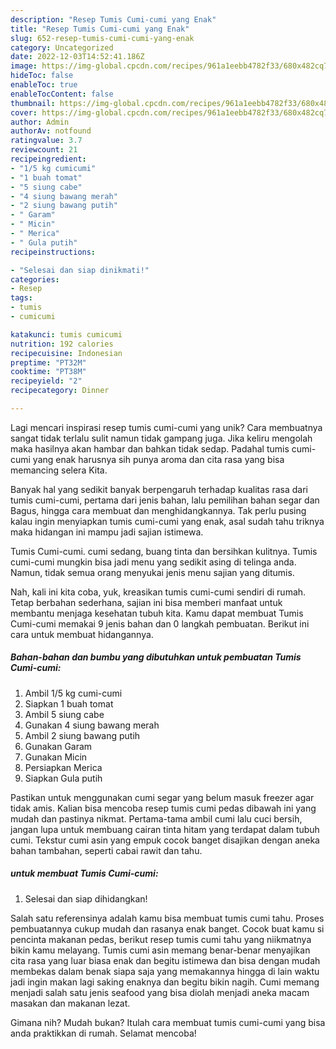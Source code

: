 ```yaml
---
description: "Resep Tumis Cumi-cumi yang Enak"
title: "Resep Tumis Cumi-cumi yang Enak"
slug: 652-resep-tumis-cumi-cumi-yang-enak
category: Uncategorized
date: 2022-12-03T14:52:41.186Z
image: https://img-global.cpcdn.com/recipes/961a1eebb4782f33/680x482cq70/tumis-cumi-cumi-foto-resep-utama.jpg
hideToc: false
enableToc: true
enableTocContent: false
thumbnail: https://img-global.cpcdn.com/recipes/961a1eebb4782f33/680x482cq70/tumis-cumi-cumi-foto-resep-utama.jpg
cover: https://img-global.cpcdn.com/recipes/961a1eebb4782f33/680x482cq70/tumis-cumi-cumi-foto-resep-utama.jpg
author: Admin
authorAv: notfound
ratingvalue: 3.7
reviewcount: 21
recipeingredient:
- "1/5 kg cumicumi"
- "1 buah tomat"
- "5 siung cabe"
- "4 siung bawang merah"
- "2 siung bawang putih"
- " Garam"
- " Micin"
- " Merica"
- " Gula putih"
recipeinstructions:

- "Selesai dan siap dinikmati!"
categories:
- Resep
tags:
- tumis
- cumicumi

katakunci: tumis cumicumi 
nutrition: 192 calories
recipecuisine: Indonesian
preptime: "PT32M"
cooktime: "PT38M"
recipeyield: "2"
recipecategory: Dinner

---
```





Lagi mencari inspirasi resep tumis cumi-cumi yang unik? Cara membuatnya sangat tidak terlalu sulit namun tidak gampang juga. Jika keliru mengolah maka hasilnya akan hambar dan bahkan tidak sedap. Padahal tumis cumi-cumi yang enak harusnya sih punya aroma dan cita rasa yang bisa memancing selera Kita.





Banyak hal yang sedikit banyak berpengaruh terhadap kualitas rasa dari tumis cumi-cumi, pertama dari jenis bahan, lalu pemilihan bahan segar dan Bagus, hingga cara membuat dan menghidangkannya. Tak perlu pusing kalau ingin menyiapkan tumis cumi-cumi yang enak,      asal sudah tahu triknya maka hidangan ini mampu jadi sajian istimewa.














Tumis Cumi-cumi. cumi sedang, buang tinta dan bersihkan kulitnya. Tumis cumi-cumi mungkin bisa jadi menu yang sedikit asing di telinga anda. Namun, tidak semua orang menyukai jenis menu sajian yang ditumis.






Nah, kali ini kita coba, yuk, kreasikan tumis cumi-cumi sendiri di rumah. Tetap berbahan sederhana, sajian ini bisa memberi manfaat untuk membantu menjaga kesehatan tubuh kita. Kamu dapat membuat Tumis Cumi-cumi memakai 9 jenis bahan dan 0 langkah pembuatan. Berikut ini cara untuk membuat hidangannya.

<!--inarticleads1-->

##### Bahan-bahan dan bumbu yang dibutuhkan untuk pembuatan Tumis Cumi-cumi:

1. Ambil 1/5 kg cumi-cumi
1. Siapkan 1 buah tomat
1. Ambil 5 siung cabe
1. Gunakan 4 siung bawang merah
1. Ambil 2 siung bawang putih
1. Gunakan  Garam
1. Gunakan  Micin
1. Persiapkan  Merica
1. Siapkan  Gula putih


Pastikan untuk menggunakan cumi segar yang belum masuk freezer agar tidak amis. Kalian bisa mencoba resep tumis cumi pedas dibawah ini yang mudah dan pastinya nikmat. Pertama-tama ambil cumi lalu cuci bersih, jangan lupa untuk membuang cairan tinta hitam yang terdapat dalam tubuh cumi. Tekstur cumi asin yang empuk cocok banget disajikan dengan aneka bahan tambahan, seperti cabai rawit dan tahu. 

<!--inarticleads2-->

#####  untuk membuat Tumis Cumi-cumi:


1. Selesai dan siap dihidangkan!

Salah satu referensinya adalah kamu bisa membuat tumis cumi tahu. Proses pembuatannya cukup mudah dan rasanya enak banget. Cocok buat kamu si pencinta makanan pedas, berikut resep tumis cumi tahu yang niikmatnya bikin kamu melayang. Tumis cumi asin memang benar-benar menyajikan cita rasa yang luar biasa enak dan begitu istimewa dan bisa dengan mudah membekas dalam benak siapa saja yang memakannya hingga di lain waktu jadi ingin makan lagi saking enaknya dan begitu bikin nagih. Cumi memang menjadi salah satu jenis seafood yang bisa diolah menjadi aneka macam masakan dan makanan lezat. 

Gimana nih? Mudah bukan? Itulah cara membuat tumis cumi-cumi yang bisa anda praktikkan di rumah. Selamat mencoba!

